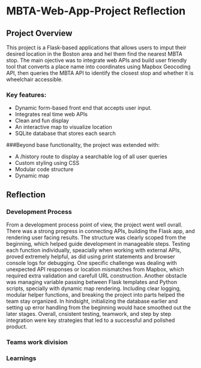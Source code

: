 # MBTA-Web-App-Project Reflection

## Project Overview

This project is a Flask-based applications that allows users to imput their desired location in the Boston area and hel them find the nearest MBTA stop. The main ojective was to integrate web APIs and build user friendly tool that converts a place name into coordinates using Mapbox Geocoding API, then queries the MBTA API to identify the closest stop and whether it is wheelchair accessible.

### Key features:
- Dynamic form-based front end that accepts user input.
- Integrates real time web APIs
- Clean and fun display
- An interactive map to visualize location
- SQLite database that stores each search

###Beyond base functionality, the project was extended with:
- A /history route to display a searchable log of all user queries
- Custom styling using CSS
- Modular code structure
- Dynamic map

## Reflection
### Development Process
From a development process point of view, the project went well ovrall. There was a strong progress in connecting APIs, building the Flask app, and rendering user facing results. The structure was clearly scoped from the beginning, which helped guide development in manageable steps. Testing each function individually, speacially when working with external APIs, proved extremely helpful, as did using print statements and browser console logs for debugging. One specific challenge was dealing with unexpected API responses or location mismatches from Mapbox, which required extra validation and carefull URL construction. Another obstacle was managing variable passing between Flask templates and Python scripts, specially with dynamic map rendering. Including clear logging, modular helper functions, and breaking the project into parts helped the team stay organized. In hindsight, initializing the database earlier and setting up error handling from the beginning would hace smoothed out the later stages. Overall, cnsistent testing, teamwork, and step by step integration were key strategies that led to a successful and polished product.

### Teams work division

### Learnings
